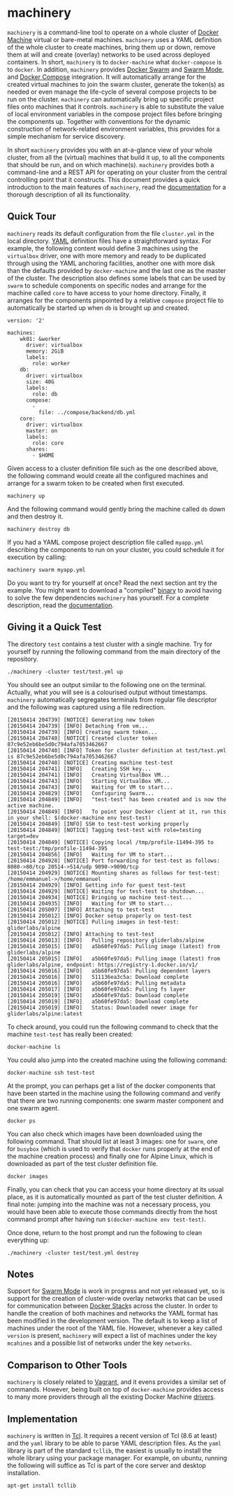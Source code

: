 # machinery

`machinery` is a command-line tool to operate on a whole cluster of
[Docker Machine] virtual or bare-metal machines. `machinery` uses a YAML
definition of the whole cluster to create machines, bring them up or down,
remove them at will and create (overlay) networks to be used across deployed
containers. In short, `machinery` is to `docker-machine` what `docker-compose`
is to `docker`. In addition, `machinery` provides [Docker Swarm] and
[Swarm Mode], and [Docker Compose] integration. It will automatically arrange
for the created virtual machines to join the swarm cluster, generate the
token(s) as needed or even manage the life-cycle of several compose projects to
be run on the cluster. `machinery` can automatically bring up specific project
files onto machines that it controls. `machinery` is able to substitute the
value of local environment variables in the compose project files before
bringing the components up. Together with conventions for the dynamic
construction of network-related environment variables, this provides for a
simple mechanism for service discovery.

In short `machinery` provides you with an at-a-glance view of your
whole cluster, from all the (virtual) machines that build it up, to
all the components that should be run, and on which machine(s).
`machinery` provides both a command-line and a REST API for operating
on your cluster from the central controlling point that it constructs.
This document provides a quick introduction to the main features of
`machinery`, read the [documentation](docs/Reference.md) for a thorough
description of all its functionality.

  [Docker Machine]: https://docs.docker.com/machine/
  [Docker Swarm]: https://docs.docker.com/swarm/
  [Swarm Mode]: https://docs.docker.com/engine/swarm
  [Docker Compose]: https://docs.docker.com/compose/

## Quick Tour

`machinery` reads its default configuration from the file
`cluster.yml` in the local directory. [YAML](http://yaml.org/)
definition files have a straightforward syntax.  For example, the
following content would define 3 machines using the `virtualbox`
driver, one with more memory and ready to be duplicated through using
the YAML anchoring facilities, another one with more disk than the
defaults provided by `docker-machine` and the last one as the master
of the cluster.  The description also defines some labels that can be
used by `swarm` to schedule components on specific nodes and arrange
for the machine called `core` to have access to your home directory.
Finally, it arranges for the components pinpointed by a relative
`compose` project file to automatically be started up when `db` is
brought up and created.

````
version: '2'

machines:
    wk01: &worker
      driver: virtualbox
      memory: 2GiB
      labels:
        role: worker
    db:
      driver: virtualbox
      size: 40G
      labels:
        role: db
      compose:
        -
          file: ../compose/backend/db.yml
    core:
      driver: virtualbox
      master: on
      labels:
        role: core
      shares:
        - $HOME
````

Given access to a cluster definition file such as the one described
above, the following command would create all the configured machines
and arrange for a swarm token to be created when first executed.

    machinery up

And the following command would gently bring the machine called `db`
down and then destroy it.

    machinery destroy db

If you had a YAML compose project description file called `myapp.yml`
describing the components to run on your cluster, you could schedule
it for execution by calling:

    machinery swarm myapp.yml

Do you want to try for yourself at once? Read the next section ant try the
example. You might want to download a "compiled"
[binary](https://github.com/efrecon/machinery/releases) to avoid
having to solve the few dependencies `machinery` has yourself. For a
complete description, read the [documentation](docs/Reference.md).


## Giving it a Quick Test

The directory `test` contains a test cluster with a single machine.  Try for
yourself by running the following command from the main directory of the
repository.

    ./machinery -cluster test/test.yml up

You should see an output similar to the following one on the terminal.
Actually, what *you* will see is a colourised output without timestamps.
`machinery` automatically segregates terminals from regular file descriptor and
the following was captured using a file redirection.

    [20150414 204739] [NOTICE] Generating new token
    [20150414 204739] [INFO] Detaching from vm...
    [20150414 204739] [INFO] Creating swarm token...
    [20150414 204740] [NOTICE] Created cluster token 87c9e52eb6be5d0c794afa7053462667
    [20150414 204740] [INFO] Token for cluster definition at test/test.yml is 87c9e52eb6be5d0c794afa7053462667
    [20150414 204740] [NOTICE] Creating machine test-test
    [20150414 204741] [INFO]   Creating SSH key...
    [20150414 204741] [INFO]   Creating VirtualBox VM...
    [20150414 204743] [INFO]   Starting VirtualBox VM...
    [20150414 204743] [INFO]   Waiting for VM to start...
    [20150414 204829] [INFO]   Configuring Swarm...
    [20150414 204849] [INFO]   "test-test" has been created and is now the active machine.
    [20150414 204849] [INFO]   To point your Docker client at it, run this in your shell: $(docker-machine env test-test)
    [20150414 204849] [INFO] SSH to test-test working properly
    [20150414 204849] [NOTICE] Tagging test-test with role=testing target=dev
    [20150414 204849] [NOTICE] Copying local /tmp/profile-11494-395 to test-test:/tmp/profile-11494-395
    [20150414 204856] [INFO]   Waiting for VM to start...
    [20150414 204928] [NOTICE] Port forwarding for test-test as follows: 8080->80/tcp 20514->514/udp 9090->9090/tcp
    [20150414 204929] [NOTICE] Mounting shares as follows for test-test: /home/emmanuel->/home/emmanuel
    [20150414 204929] [INFO] Getting info for guest test-test
    [20150414 204929] [NOTICE] Waiting for test-test to shutdown...
    [20150414 204934] [NOTICE] Bringing up machine test-test...
    [20150414 204935] [INFO]   Waiting for VM to start...
    [20150414 205007] [INFO] Attaching to test-test
    [20150414 205012] [INFO] Docker setup properly on test-test
    [20150414 205012] [NOTICE] Pulling images in test-test: gliderlabs/alpine
    [20150414 205012] [INFO] Attaching to test-test
    [20150414 205013] [INFO]   Pulling repository gliderlabs/alpine
    [20150414 205015] [INFO]   a5b60fe97da5: Pulling image (latest) from gliderlabs/alpine
    [20150414 205015] [INFO]   a5b60fe97da5: Pulling image (latest) from gliderlabs/alpine, endpoint: https://registry-1.docker.io/v1/
    [20150414 205016] [INFO]   a5b60fe97da5: Pulling dependent layers
    [20150414 205016] [INFO]   511136ea3c5a: Download complete
    [20150414 205016] [INFO]   a5b60fe97da5: Pulling metadata
    [20150414 205017] [INFO]   a5b60fe97da5: Pulling fs layer
    [20150414 205019] [INFO]   a5b60fe97da5: Download complete
    [20150414 205019] [INFO]   a5b60fe97da5: Download complete
    [20150414 205019] [INFO]   Status: Downloaded newer image for gliderlabs/alpine:latest

To check around, you could run the following command to check that the machine
`test-test` has really been created:

    docker-machine ls

You could also jump into the created machine using the following command:

    docker-machine ssh test-test

At the prompt, you can perhaps get a list of the docker components that have
been started in the machine using the following command and verify that there
are two running components: one swarm master component and one swarm agent.

    docker ps

You can also check which images have been downloaded using the following
command.  That should list at least 3 images: one for `swarm`, one for `busybox`
(which is used to verify that `docker` runs properly at the end of the machine
creation process) and finally one for Alpine Linux, which is downloaded as part
of the test cluster definition file.

    docker images

Finally, you can check that you can access your home directory at its usual
place, as it is automatically mounted as part of the test cluster definition.  A
final note: jumping into the machine was not a necessary process, you would have
been able to execute those commands directly from the host command prompt after
having run `$(docker-machine env test-test)`.  

Once done, return to the host prompt and run the following to clean everything
up:

    ./machinery -cluster test/test.yml destroy

## Notes

Support for [Swarm Mode] is work in progress and not yet released yet, so is
support for the creation of cluster-wide overlay networks that can be used for
communication between [Docker Stack]s across the cluster. In order to handle the
creation of both machines and networks the YAML format has been modified in the
development version. The default is to keep a list of machines under the root of
the YAML file. However, whenever a key called `version` is present, `machinery`
will expect a list of machines under the key `mcahines` and a possible list of
networks under the key `networks`. 

  [Docker Stack]: https://docs.docker.com/engine/reference/commandline/stack/


## Comparison to Other Tools

`machinery` is closely related to [Vagrant](https://www.vagrantup.com/), and it
evens provides a similar set of commands.  However, being built on top of
`docker-machine` provides access to many more providers through all the existing
Docker Machine [drivers](https://docs.docker.com/machine/#drivers).

## Implementation

`machinery` is written in [Tcl](http://www.tcl.tk/). It requires a recent
version of Tcl (8.6 at least) and the `yaml` library to be able to parse YAML
description files.  As the `yaml` library is part of the standard `tcllib`, the
easiest is usually to install the whole library using your package manager.  For
example, on ubuntu, running the following will suffice as Tcl is part of the
core server and desktop installation.

    apt-get install tcllib
